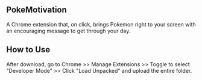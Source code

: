 ## PokeMotivation

A Chrome extension that, on click, brings Pokemon right to your screen with an encouraging message to get through your day.

## How to Use

After download, go to Chrome >> Manage Extensions >> Toggle to select "Developer Mode" >> Click "Load Unpacked" and upload the entire folder. 
